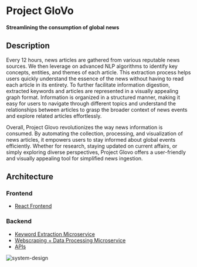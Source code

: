 # **Project GloVo**
#### Streamlining the consumption of global news

## Description
Every 12 hours, news articles are gathered from various reputable news sources. We then leverage on advanced NLP algorithms to identify key concepts, entities, and themes of each article. This extraction process helps users quickly understand the essence of the news without having to read each article in its entirety. To further facilitate information digestion, extracted keywords and articles are represented in a visually appealing graph format. Information is organized in a structured manner, making it easy for users to navigate through different topics and understand the relationships between articles to grasp the broader context of news events and explore related articles effortlessly.

Overall, Project Glovo revolutionizes the way news information is consumed. By automating the collection, processing, and visualization of news articles, it empowers users to stay informed about global events efficiently. Whether for research, staying updated on current affairs, or simply exploring diverse perspectives, Project Glovo offers a user-friendly and visually appealing tool for simplified news ingestion.

## Architecture ##
### Frontend
* [React Frontend](https://github.com/axwhyzee/project-glovo-frontend)

### Backend
* [Keyword Extraction Microservice](https://github.com/axwhyzee/project-glovo-microservice-keyword-extraction)
* [Webscraping + Data Processing Microservice](https://github.com/axwhyzee/project-glovo-backend-background)
* [APIs](https://github.com/axwhyzee/project-glovo-backend-api)

![system-design](https://github.com/axwhyzee/project-glovo-frontend/assets/34325457/b5fa1470-9678-42d2-a6b2-3f90b6bcf72d)
